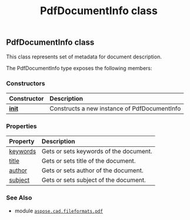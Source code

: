 ﻿---
title: PdfDocumentInfo class
second_title: Aspose.CAD for Python via .NET API References
description: 
type: docs
weight: 10
url: /aspose.cad.fileformats.pdf/pdfdocumentinfo/
is_root: false
---

## PdfDocumentInfo class

This class represents set of metadata for document description.



The PdfDocumentInfo type exposes the following members:

### Constructors
| Constructor | Description |
| :- | :- |
| [__init__](/cad/python-net/aspose.cad.fileformats.pdf/pdfdocumentinfo/__init__/#) | Constructs a new instance of PdfDocumentInfo |


### Properties
| Property | Description |
| :- | :- |
| [keywords](/cad/python-net/aspose.cad.fileformats.pdf/pdfdocumentinfo/keywords) | Gets or sets keywords of the document. |
| [title](/cad/python-net/aspose.cad.fileformats.pdf/pdfdocumentinfo/title) | Gets or sets title of the document. |
| [author](/cad/python-net/aspose.cad.fileformats.pdf/pdfdocumentinfo/author) | Gets or sets author of the document. |
| [subject](/cad/python-net/aspose.cad.fileformats.pdf/pdfdocumentinfo/subject) | Gets or sets subject of the document. |



### See Also
* module [`aspose.cad.fileformats.pdf`](..)

